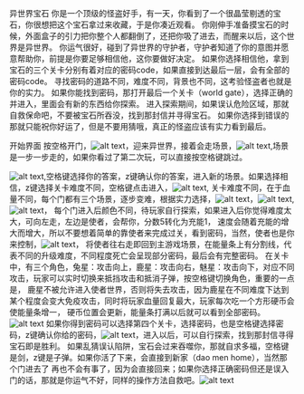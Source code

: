 异世界宝石
你是一个顶级的怪盗好手，有一天，你看到了一个很晶莹剔透的宝石，你很想把这个宝石拿过来收藏，于是你凑近观看。
你刚伸手准备摸宝石的时候，外面盒子的引力把你整个人都翻倒了，还把你吸了进去，而醒来以后，这个世界是异世界。
你运气很好，碰到了异世界的守护者，守护者知道了你的意图并愿意帮助你，前提是你要足够相信他，这你要做好决定。
如果你选择相信他，拿到宝石的三个关卡分别有着对应的密码code，如果直接到达最后一层，会有全部的密码code。
寻找密码的道路不同，难度不同，背景也不同，这考验怪盗者也就是你的实力。
如果你能找到密码，那打开最后一个关卡（world gate），选择正确的并进入，里面会有新的东西给你探索。
进入探索期间，如果误认危险区域，那就自救保命吧，不要被宝石所吞没，找到那封信并寻得宝石。
如果你选择到错误的那就只能祝你好运了，但是不要用猜哦，真正的怪盗应该有实力看到最后。

开始界面
按空格开门，![alt text](开始.png)，迎来异世界，接着会走场景，![alt text](2.png),场景是一步一步走的，如果你看过了第二次玩，可以直接按空格键跳过。

![alt text](3.png),空格键选择你的答案，z键确认你的答案，进入新的场景。如果选择相信，z键选择关卡难度不同，空格键点击进入，![alt text](4.png),
关卡难度不同，在于血量不同，每个门都有三个场景，逐步变难，根据实力选择，![alt text](5.png)，![alt text](7.png),![alt text](8.png)，
每个门进入后颜色不同，待玩家自行探索，如果进入后你觉得难度太大，可向左走，左边是使者，会帮你，分数5转化为充能1，
速度会随着充能的增大而增大，所以不要想着简单的靠使者来完成过关，看到密码，当然，使者也是你来控制，![alt text](6.png)，
将使者往右走即回到主游戏场景，在能量条上有分割线，代表不同的升级难度，不同程度死亡会呈现部分密码，最后会有完整密码。
在关卡中，有三个角色，兔星：攻击向上，鹿星：攻击向右，魅星：攻击向下，对应不同攻击，玩家可以实时切换来抵挡攻击和抵消子弹，按空格键切换角色，重要的一点是，
鹿星不被允许进入使者世界，否则将失去攻击，因为鹿星在不同难度下达到某个程度会变大免疫攻击，同时将玩家血量回复最大，玩家每次吃一个方形硬币会使能量条增一，
硬币位置会更新，能量条打满以后就可以看到全部密码。
![alt text](9.png)
如果你得到密码可以选择第四个关卡，选择密码，也是空格键选择密码，z键确认你给的密码，![alt text](10.png)，进入以后，可以自行探索，找到那封信寻得宝石即是胜利。
如果乱猜误认陷阱，宝石会过来吞噬你，那就自求多福，空格键是剑，z键是子弹。如果你活了下来，会直接到新家（dao men home），当然那个门进去了
再也不会有事了，因为会直接回来；如果你选择正确密码但还是误入门的话，那就是你运气不好，同样的操作方法自救吧。![alt text](11.png)
